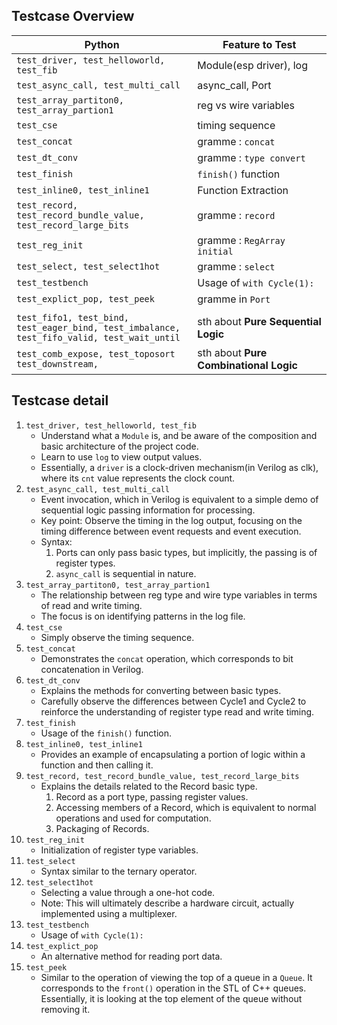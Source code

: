 ## Testcase Overview

| Python                                                       | Feature to Test                        |
| ------------------------------------------------------------ | -------------------------------------- |
| `test_driver, test_helloworld, test_fib`                     | Module(esp driver), log                |
| `test_async_call, test_multi_call`                           | async_call, Port                       |
| `test_array_partiton0, test_array_partion1`                  | reg vs wire variables                  |
| `test_cse`                                                   | timing sequence                        |
| `test_concat`                                                | gramme : `concat`                      |
| `test_dt_conv`                                               | gramme  : `type convert`               |
| `test_finish`                                                | `finish()` function                    |
| `test_inline0, test_inline1`                                 | Function Extraction                    |
| `test_record, test_record_bundle_value,`<br>`test_record_large_bits` | gramme : `record`                      |
| `test_reg_init`                                              | gramme : `RegArray initial`            |
| `test_select, test_select1hot`                               | gramme : `select`                      |
| `test_testbench`                                             | Usage of `with Cycle(1):`              |
| `test_explict_pop, test_peek`                                | gramme in `Port`                       |
|                                                              |                                        |
| `test_fifo1, test_bind, `<br>`test_eager_bind, test_imbalance, `<br>`test_fifo_valid, test_wait_until` | sth about **Pure Sequential Logic**    |
| `test_comb_expose, test_toposort`<br />`test_downstream, `   | sth about **Pure Combinational Logic** |


## Testcase detail

1. `test_driver, test_helloworld, test_fib`
   + Understand what a `Module` is, and be aware of the composition and basic architecture of the project code.
   + Learn to use `log` to view output values.
   + Essentially, a `driver` is a clock-driven mechanism(in Verilog as clk), where its `cnt` value represents the clock count.
2. `test_async_call, test_multi_call`
   + Event invocation, which in Verilog is equivalent to a simple demo of sequential logic passing information for processing.
   + Key point: Observe the timing in the log output, focusing on the timing difference between event requests and event execution.
   + Syntax:
     1. Ports can only pass basic types, but implicitly, the passing is of register types.
     2. `async_call` is sequential in nature.
3. `test_array_partiton0, test_array_partion1`
   + The relationship between reg type and wire type variables in terms of read and write timing.
   + The focus is on identifying patterns in the log file.
4. `test_cse`
   + Simply observe the timing sequence.
5. `test_concat`
   + Demonstrates the `concat` operation, which corresponds to bit concatenation in Verilog.
6. `test_dt_conv`
   + Explains the methods for converting between basic types.
   + Carefully observe the differences between Cycle1 and Cycle2 to reinforce the understanding of register type read and write timing.
7. `test_finish`
   + Usage of the `finish()` function.
8. `test_inline0, test_inline1`
   + Provides an example of encapsulating a portion of logic within a function and then calling it.
9. `test_record, test_record_bundle_value, test_record_large_bits`
   + Explains the details related to the Record basic type.
     1. Record as a port type, passing register values.
     2. Accessing members of a Record, which is equivalent to normal operations and used for computation.
     3. Packaging of Records.
10. `test_reg_init`
    + Initialization of register type variables.
11. `test_select`
    + Syntax similar to the ternary operator.
12. `test_select1hot`
    + Selecting a value through a one-hot code.
    + Note: This will ultimately describe a hardware circuit, actually implemented using a multiplexer.
13. `test_testbench`
    + Usage of `with Cycle(1):`
14. `test_explict_pop`
    + An alternative method for reading port data.
15. `test_peek`
    + Similar to the operation of viewing the top of a queue in a `Queue`. It corresponds to the `front()` operation in the STL of C++ queues. Essentially, it is looking at the top element of the queue without removing it.